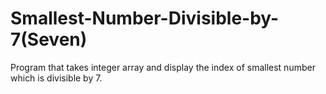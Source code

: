 # Smallest-Number-Divisible-by-7(Seven)
Program that takes integer array and display the index of smallest number which is divisible by 7.
